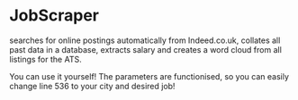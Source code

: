 # JobScraper
searches for online postings automatically from Indeed.co.uk, collates all past data in a database, extracts salary and creates a word cloud from all listings for the ATS. 

You can use it yourself! The parameters are functionised, so you can easily change line 536 to your city and desired job! 
